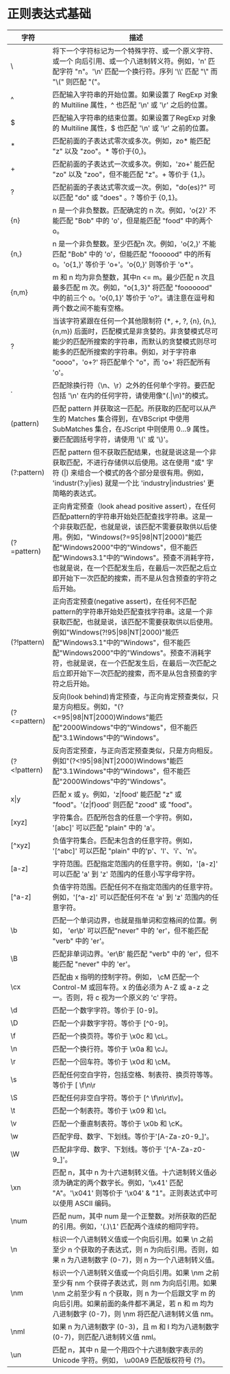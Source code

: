 # 正则表达式基础

| 字符              | 描述                                                                                                                                                                                                                                                  |
|-----------------|-----------------------------------------------------------------------------------------------------------------------------------------------------------------------------------------------------------------------------------------------------|
| \\              | 将下一个字符标记为一个特殊字符、或一个原义字符、或一个 向后引用、或一个八进制转义符。例如，'n' 匹配字符 "n"。'\\n' 匹配一个换行符。序列 '\\\\' 匹配 "\\" 而 "\\\(" 则匹配 "\("。                                                                                                                                       |
| ^               | 匹配输入字符串的开始位置。如果设置了 RegExp 对象的 Multiline 属性，^ 也匹配 '\\n' 或 '\\r' 之后的位置。                                                                                                                                                                               |
| $               | 匹配输入字符串的结束位置。如果设置了RegExp 对象的 Multiline 属性，$ 也匹配 '\\n' 或 '\\r' 之前的位置。                                                                                                                                                                                |
| \*              | 匹配前面的子表达式零次或多次。例如，zo\* 能匹配 "z" 以及 "zoo"。\* 等价于\{0,\}。                                                                                                                                                                                               |
| \+              | 匹配前面的子表达式一次或多次。例如，'zo\+' 能匹配 "zo" 以及 "zoo"，但不能匹配 "z"。\+ 等价于 \{1,\}。                                                                                                                                                                                 |
| ?               | 匹配前面的子表达式零次或一次。例如，"do\(es\)?" 可以匹配 "do" 或 "does" 。? 等价于 \{0,1\}。                                                                                                                                                                                    |
| \{n\}           | n 是一个非负整数。匹配确定的 n 次。例如，'o\{2\}' 不能匹配 "Bob" 中的 'o'，但是能匹配 "food" 中的两个 o。                                                                                                                                                                              |
| \{n,\}          | n 是一个非负整数。至少匹配n 次。例如，'o\{2,\}' 不能匹配 "Bob" 中的 'o'，但能匹配 "foooood" 中的所有 o。'o\{1,\}' 等价于 'o\+'。'o\{0,\}' 则等价于 'o\*'。                                                                                                                                    |
| \{n,m\}         | m 和 n 均为非负整数，其中n <= m。最少匹配 n 次且最多匹配 m 次。例如，"o\{1,3\}" 将匹配 "fooooood" 中的前三个 o。'o\{0,1\}' 等价于 'o?'。请注意在逗号和两个数之间不能有空格。                                                                                                                                 |
| ?               | 当该字符紧跟在任何一个其他限制符 \(\*, \+, ?, \{n\}, \{n,\}, \{n,m\}\) 后面时，匹配模式是非贪婪的。非贪婪模式尽可能少的匹配所搜索的字符串，而默认的贪婪模式则尽可能多的匹配所搜索的字符串。例如，对于字符串 "oooo"，'o\+?' 将匹配单个 "o"，而 'o\+' 将匹配所有 'o'。                                                                                |
| \.              | 匹配除换行符（\\n、\\r）之外的任何单个字符。要匹配包括 '\\n' 在内的任何字符，请使用像"\(\.\|\\n\)"的模式。                                                                                                                                                                                  |
| \(pattern\)     | 匹配 pattern 并获取这一匹配。所获取的匹配可以从产生的 Matches 集合得到，在VBScript 中使用 SubMatches 集合，在JScript 中则使用 $0…$9 属性。要匹配圆括号字符，请使用 '\\\(' 或 '\\\)'。                                                                                                                       |
| \(?:pattern\)   | 匹配 pattern 但不获取匹配结果，也就是说这是一个非获取匹配，不进行存储供以后使用。这在使用 "或" 字符 \(\|\) 来组合一个模式的各个部分是很有用。例如， 'industr\(?:y\|ies\) 就是一个比 'industry\|industries' 更简略的表达式。                                                                                                     |
| \(?=pattern\)   | 正向肯定预查（look ahead positive assert），在任何匹配pattern的字符串开始处匹配查找字符串。这是一个非获取匹配，也就是说，该匹配不需要获取供以后使用。例如，"Windows\(?=95\|98\|NT\|2000\)"能匹配"Windows2000"中的"Windows"，但不能匹配"Windows3\.1"中的"Windows"。预查不消耗字符，也就是说，在一个匹配发生后，在最后一次匹配之后立即开始下一次匹配的搜索，而不是从包含预查的字符之后开始。 |
| \(?\!pattern\)  | 正向否定预查\(negative assert\)，在任何不匹配pattern的字符串开始处匹配查找字符串。这是一个非获取匹配，也就是说，该匹配不需要获取供以后使用。例如"Windows\(?\!95\|98\|NT\|2000\)"能匹配"Windows3\.1"中的"Windows"，但不能匹配"Windows2000"中的"Windows"。预查不消耗字符，也就是说，在一个匹配发生后，在最后一次匹配之后立即开始下一次匹配的搜索，而不是从包含预查的字符之后开始。         |
| \(?<=pattern\)  | 反向\(look behind\)肯定预查，与正向肯定预查类似，只是方向相反。例如，"\(?<=95\|98\|NT\|2000\)Windows"能匹配"2000Windows"中的"Windows"，但不能匹配"3\.1Windows"中的"Windows"。                                                                                                                |
| \(?<\!pattern\) | 反向否定预查，与正向否定预查类似，只是方向相反。例如"\(?<\!95\|98\|NT\|2000\)Windows"能匹配"3\.1Windows"中的"Windows"，但不能匹配"2000Windows"中的"Windows"。                                                                                                                               |
| x\|y            | 匹配 x 或 y。例如，'z\|food' 能匹配 "z" 或 "food"。'\(z\|f\)ood' 则匹配 "zood" 或 "food"。                                                                                                                                                                           |
| \[xyz\]         | 字符集合。匹配所包含的任意一个字符。例如， '\[abc\]' 可以匹配 "plain" 中的 'a'。                                                                                                                                                                                                |
| \[^xyz\]        | 负值字符集合。匹配未包含的任意字符。例如， '\[^abc\]' 可以匹配 "plain" 中的'p'、'l'、'i'、'n'。                                                                                                                                                                                    |
| \[a\-z\]        | 字符范围。匹配指定范围内的任意字符。例如，'\[a\-z\]' 可以匹配 'a' 到 'z' 范围内的任意小写字母字符。                                                                                                                                                                                        |
| \[^a\-z\]       | 负值字符范围。匹配任何不在指定范围内的任意字符。例如，'\[^a\-z\]' 可以匹配任何不在 'a' 到 'z' 范围内的任意字符。                                                                                                                                                                                 |
| \\b             | 匹配一个单词边界，也就是指单词和空格间的位置。例如， 'er\\b' 可以匹配"never" 中的 'er'，但不能匹配 "verb" 中的 'er'。                                                                                                                                                                        |
| \\B             | 匹配非单词边界。'er\\B' 能匹配 "verb" 中的 'er'，但不能匹配 "never" 中的 'er'。                                                                                                                                                                                           |
| \\cx            | 匹配由 x 指明的控制字符。例如， \\cM 匹配一个 Control\-M 或回车符。x 的值必须为 A\-Z 或 a\-z 之一。否则，将 c 视为一个原义的 'c' 字符。                                                                                                                                                           |
| \\d             | 匹配一个数字字符。等价于 \[0\-9\]。                                                                                                                                                                                                                              |
| \\D             | 匹配一个非数字字符。等价于 \[^0\-9\]。                                                                                                                                                                                                                            |
| \\f             | 匹配一个换页符。等价于 \\x0c 和 \\cL。                                                                                                                                                                                                                           |
| \\n             | 匹配一个换行符。等价于 \\x0a 和 \\cJ。                                                                                                                                                                                                                           |
| \\r             | 匹配一个回车符。等价于 \\x0d 和 \\cM。                                                                                                                                                                                                                           |
| \\s             | 匹配任何空白字符，包括空格、制表符、换页符等等。等价于 \[ \\f\\n\\r                                                                                                                                                                                                            | \\v\]。 |
| \\S             | 匹配任何非空白字符。等价于 \[^ \\f\\n\\r\\t\\v\]。                                                                                                                                                                                                                |
| \\t             | 匹配一个制表符。等价于 \\x09 和 \\cI。                                                                                                                                                                                                                           |
| \\v             | 匹配一个垂直制表符。等价于 \\x0b 和 \\cK。                                                                                                                                                                                                                         |
| \\w             | 匹配字母、数字、下划线。等价于'\[A\-Za\-z0\-9\_\]'。                                                                                                                                                                                                                |
| \\W             | 匹配非字母、数字、下划线。等价于 '\[^A\-Za\-z0\-9\_\]'。                                                                                                                                                                                                             |
| \\xn            | 匹配 n，其中 n 为十六进制转义值。十六进制转义值必须为确定的两个数字长。例如，'\\x41' 匹配 "A"。'\\x041' 则等价于 '\\x04' & "1"。正则表达式中可以使用 ASCII 编码。                                                                                                                                            |
| \\num           | 匹配 num，其中 num 是一个正整数。对所获取的匹配的引用。例如，'\(\.\)\\1' 匹配两个连续的相同字符。                                                                                                                                                                                         |
| \\n             | 标识一个八进制转义值或一个向后引用。如果 \\n 之前至少 n 个获取的子表达式，则 n 为向后引用。否则，如果 n 为八进制数字 \(0\-7\)，则 n 为一个八进制转义值。                                                                                                                                                           |
| \\nm            | 标识一个八进制转义值或一个向后引用。如果 \\nm 之前至少有 nm 个获得子表达式，则 nm 为向后引用。如果 \\nm 之前至少有 n 个获取，则 n 为一个后跟文字 m 的向后引用。如果前面的条件都不满足，若 n 和 m 均为八进制数字 \(0\-7\)，则 \\nm 将匹配八进制转义值 nm。                                                                                             |
| \\nml           | 如果 n 为八进制数字 \(0\-3\)，且 m 和 l 均为八进制数字 \(0\-7\)，则匹配八进制转义值 nml。                                                                                                                                                                                        |
| \\un            | 匹配 n，其中 n 是一个用四个十六进制数字表示的 Unicode 字符。例如， \\u00A9 匹配版权符号 \(?\)。                                                                                                                                                                                      |


